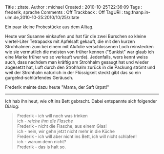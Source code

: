 Title     : zitate.
Author    : michael
Created   : 2010-10-25T22:36:09
Tags      : frederik, sprache
Comments  : Off
Trackback : Off
TagURI    : tag:fnanp.in-ulm.de,2010-10-25:2010/10/25/zitate

Ein paar kleine Probestücke aus dem Alltag.

Heute war Susanne einkaufen und hat für die zwei Burschen so kleine
viertel-Liter Tetrapacks mit Apfelsaft gekauft, die mit den kurzen Strohhalmen
zum bei einem mit Alufolie verschlossenen Loch reinstecken wie sie vermutlich
die meisten von früher kennen ("Sunkist" war glaub ich eine Marke früher wo
so verkauft wurde). Jedenfalls, wers kennt weiss auch, dass nachdem man
kräftig am Strohhalm gesaugt hat und wieder abgesetzt hat, Luft durch den
Strohhalm zurück in die Packung strömt und weil der Strohhalm natürlich in der
Flüssigkeit steckt gibt das so ein gurgelnd-schlürfendes Geräusch.

Frederik meinte dazu heute "Mama, der Saft ürpst!"

---

Ich hab ihn heut, wie oft ins Bett gebracht. Dabei entspannte sich folgender
Dialog:

>Frederik - ich will noch was trinken  
>ich - *reiche ihm die Flasche*  
>Frederik - nicht die Flasche, aus einem Glas!  
>ich - nein, wir gehn jetzt nicht mehr in die Küche  
>Frederik - ich will aber nicht ins Bett, ich will nicht schlafen!  
>ich - warum denn nicht?  
>Frederik - das is halt so.  

